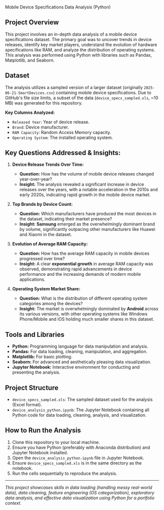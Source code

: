 Mobile Device Specifications Data Analysis (Python)
## Project Overview
This project involves an in-depth data analysis of a mobile device specifications dataset. The primary goal was to uncover trends in device releases, identify key market players, understand the evolution of hardware specifications like RAM, and analyze the distribution of operating systems. This analysis was performed using Python with libraries such as Pandas, Matplotlib, and Seaborn.

## Dataset
The analysis utilizes a sampled version of a larger dataset (originally `2025-06-21-SmartDevices.csv`) containing mobile device specifications. Due to GitHub's file size limits, a subset of the data (`device_specs_sampled.xls`, ~10 MB) was generated for this repository.

**Key Columns Analyzed:**
* `Released Year`: Year of device release.
* `Brand`: Device manufacturer.
* `RAM Capacity`: Random Access Memory capacity.
* `Operating System`: The installed operating system.

## Key Questions Addressed & Insights:

1.  **Device Release Trends Over Time:**
    * **Question:** How has the volume of mobile device releases changed year-over-year?
    * **Insight:** The analysis revealed a significant increase in device releases over the years, with a notable acceleration in the 2010s and early 2020s, indicating rapid growth in the mobile device market.

2.  **Top Brands by Device Count:**
    * **Question:** Which manufacturers have produced the most devices in the dataset, indicating their market presence?
    * **Insight:** **Samsung** emerged as the overwhelmingly dominant brand by volume, significantly outpacing other manufacturers like Huawei and Xiaomi in the dataset.

3.  **Evolution of Average RAM Capacity:**
    * **Question:** How has the average RAM capacity in mobile devices progressed over time?
    * **Insight:** A clear **exponential growth** in average RAM capacity was observed, demonstrating rapid advancements in device performance and the increasing demands of modern mobile applications.

4.  **Operating System Market Share:**
    * **Question:** What is the distribution of different operating system categories among the devices?
    * **Insight:** The market is overwhelmingly dominated by **Android** across its various versions, with other operating systems like Windows Phone/Mobile and iOS holding much smaller shares in this dataset.

## Tools and Libraries
* **Python:** Programming language for data manipulation and analysis.
* **Pandas:** For data loading, cleaning, manipulation, and aggregation.
* **Matplotlib:** For basic plotting.
* **Seaborn:** For advanced and aesthetically pleasing data visualization.
* **Jupyter Notebook:** Interactive environment for conducting and presenting the analysis.

## Project Structure
* `device_specs_sampled.xls`: The sampled dataset used for the analysis (Excel format).
* `device_analysis_python.ipynb`: The Jupyter Notebook containing all Python code for data loading, cleaning, analysis, and visualization.

## How to Run the Analysis
1.  Clone this repository to your local machine.
2.  Ensure you have Python (preferably with Anaconda distribution) and Jupyter Notebook installed.
3.  Open the `device_analysis_python.ipynb` file in Jupyter Notebook.
4.  Ensure `device_specs_sampled.xls` is in the same directory as the notebook.
5.  Run the cells sequentially to reproduce the analysis.

---
*This project showcases skills in data loading (handling messy real-world data), data cleaning, feature engineering (OS categorization), exploratory data analysis, and effective data visualization using Python for a portfolio context.*
